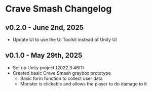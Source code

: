 # Crave Smash Changelog

## v0.2.0 - June 2nd, 2025
  * Update UI to use the UI Toolkit instead of Unity UI

## v0.1.0 - May 29th, 2025
* Set up Unity project (2022.3.46f1)
* Created basic Crave Smash graybox prototype
  * Basic form function to collect user data
  * Monster is clickable and allows the player to do damage to it